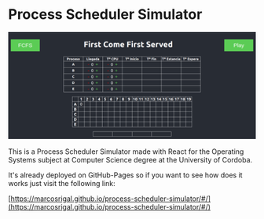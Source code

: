 # Process Scheduler Simulator

![App](src/assets/app.png) 

This is a Process Scheduler Simulator made with React for the Operating Systems subject at Computer Science degree at the University of Cordoba.

It's already deployed on GitHub-Pages so if you want to see how does it works just visit the following link:

[https://marcosrigal.github.io/process-scheduler-simulator/#/](https://marcosrigal.github.io/process-scheduler-simulator/#/)